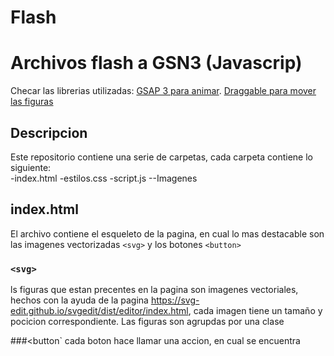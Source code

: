 # Flash
# Archivos flash a  GSN3 (Javascrip)

Checar las librerias utilizadas:
    [GSAP 3 para animar](https://greensock.com/docs/).
    [Draggable para mover las figuras](https://greensock.com/docs/v3/Plugins/Draggable)

## Descripcion



Este repositorio contiene una serie de carpetas, cada carpeta contiene lo siguiente:   
    -index.html
    -estilos.css 
    -script.js
    --Imagenes


## index.html

El archivo contiene el esqueleto de la pagina, en cual lo mas destacable son las imagenes vectorizadas  `<svg>` y los botones  `<button>`

### `<svg>`

ls figuras que estan precentes en la pagina son imagenes vectoriales, hechos con la ayuda de la pagina https://svg-edit.github.io/svgedit/dist/editor/index.html, cada imagen tiene un tamaño y pocicion correspondiente.
Las figuras son agrupdas por una clase

###<button`
cada boton hace llamar una accion, en cual se encuentra




